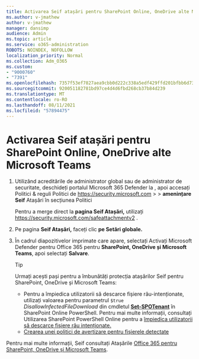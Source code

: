 ```yaml
---
title: Activarea Seif atașări pentru SharePoint Online, OneDrive alte Microsoft Teams
ms.author: v-jmathew
author: v-jmathew
manager: dansimp
audience: Admin
ms.topic: article
ms.service: o365-administration
ROBOTS: NOINDEX, NOFOLLOW
localization_priority: Normal
ms.collection: Adm_O365
ms.custom:
- "9000760"
- "7391"
ms.openlocfilehash: 7357f53ef7827aea9cbb0d222c338a5edf429ffd201bfbb6d7307b3d446fdae2
ms.sourcegitcommit: 920051182781bd97ce4d4d6fbd268cb37b84d239
ms.translationtype: MT
ms.contentlocale: ro-RO
ms.lasthandoff: 08/11/2021
ms.locfileid: "57894475"
---
```

# <a name="enable-safe-attachments-for-sharepoint-online-onedrive-and-microsoft-teams"></a>Activarea Seif atașări pentru SharePoint Online, OneDrive alte Microsoft Teams

1. Utilizând acreditările de administrator global sau de administrator de securitate, deschideți portalul Microsoft 365 Defender la , apoi accesați Politici & reguli Politici de <https://security.microsoft.com>  \>  \> **amenințare Seif**  Atașări în secțiunea Politici

   Pentru a merge direct la **pagina Seif Atașări,** utilizați <https://security.microsoft.com/safeattachmentv2> .

2. Pe pagina **Seif Atașări,** faceți clic **pe Setări globale.**
3. În cadrul diapozitivelor imprimate care apare, selectați Activați Microsoft Defender pentru Office 365 pentru **SharePoint, OneDrive și Microsoft Teams**, apoi selectați **Salvare**.

    > [!TIP]
    >
    > Urmați acești pași pentru a îmbunătăți protecția atașărilor Seif pentru SharePoint, OneDrive și Microsoft Teams:
    >
    > - Pentru a împiedica utilizatorii să descarce fișiere rău-intenționate, utilizați valoarea pentru parametrul `$true` *DisallowInfectedFileDownload* din cmdletul **[Set-SPOTenant](https://docs.microsoft.com/powershell/module/sharepoint-online/Set-SPOTenant)** în SharePoint Online PowerShell. Pentru mai multe informații, consultați Utilizarea SharePoint PowerShell Online pentru a [împiedica utilizatorii să descarce fișiere rău intenționate.](https://docs.microsoft.com/microsoft-365/security/office-365-security/turn-on-mdo-for-spo-odb-and-teams#step-2-recommended-use-sharepoint-online-powershell-to-prevent-users-from-downloading-malicious-files)
    > - [Crearea unei politici de avertizare pentru fișierele detectate](https://docs.microsoft.com/microsoft-365/security/office-365-security/turn-on-mdo-for-spo-odb-and-teams#step-3-recommended-use-the-microsoft-365-defender-portal-to-create-an-alert-policy-for-detected-files)

Pentru mai multe informații, Seif consultați Atașările [Office 365 pentru SharePoint, OneDrive și Microsoft Teams](https://go.microsoft.com/fwlink/?linkid=2092041).
